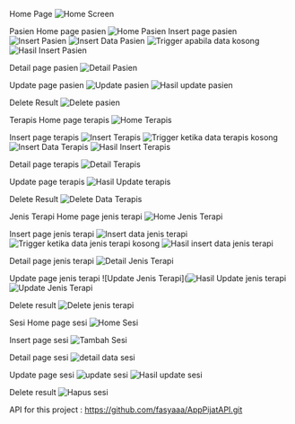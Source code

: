 Home Page
![Home Screen](https://github.com/user-attachments/assets/02e19506-6460-452a-ac92-a654da84b25f)

Pasien
Home page pasien
![Home Pasien](https://github.com/user-attachments/assets/2e7b13cf-a513-42ba-8403-150ba7efab5a)
Insert page pasien
![Insert Pasien](https://github.com/user-attachments/assets/1b1f0618-504b-4f68-8727-a01344598734)
![Insert Data Pasien](https://github.com/user-attachments/assets/dcfa112f-78fb-47ac-8e23-3e43d542f023)
![Trigger apabila data kosong](https://github.com/user-attachments/assets/effe2c19-22df-46d8-ad93-6390f24948ea)
![Hasil Insert Pasien](https://github.com/user-attachments/assets/5b25dea6-cccd-49bd-a523-9a09a8d68ca1)

Detail page pasien
![Detail Pasien](https://github.com/user-attachments/assets/8576c611-1c91-4af5-9dbf-982fc971d5d1)

Update page pasien
![Update pasien](https://github.com/user-attachments/assets/98a45350-ab7b-4511-8c2b-f3b769cdbe37)
![Hasil update pasien](https://github.com/user-attachments/assets/be0e5858-8e36-49a4-976e-18ef93e840a1)

Delete Result
![Delete pasien](https://github.com/user-attachments/assets/f9f25156-0287-4150-a3ea-2f7cc77dfd2b)


Terapis
Home page terapis
![Home Terapis](https://github.com/user-attachments/assets/fb926afe-0994-4e60-ae78-e5fa4f84813d)

Insert page terapis
![Insert Terapis](https://github.com/user-attachments/assets/0eaff713-e0d0-49c2-89dc-b93f9654fd3d)
![Trigger ketika data terapis kosong](https://github.com/user-attachments/assets/8cc25c0b-810a-4763-af55-a8b45ed95d60)
![Insert Data Terapis](https://github.com/user-attachments/assets/e54eaa31-9f2d-466d-befa-be4e96f1bc74)
![Hasil Insert Terapis](https://github.com/user-attachments/assets/ee80f22f-8720-43be-a393-37aa38bb06a6)

Detail page terapis
![Detail Terapis](https://github.com/user-attachments/assets/21a16b9a-59be-4632-b2dd-fac27740d2f3)

Update page terapis
![Hasil Update terapis](https://github.com/user-attachments/assets/2218323b-0a73-4815-8c72-36b5a3bf913e)


Delete Result
![Delete Data Terapis](https://github.com/user-attachments/assets/b4d1182c-b427-4089-b88f-9b1a0a2a08c4)


Jenis Terapi
Home page jenis terapi
![Home Jenis Terapi](https://github.com/user-attachments/assets/aa0e4f50-44cc-4d03-b989-82e8f3ba6fad)

Insert page jenis terapi
![Insert data jenis terapi](https://github.com/user-attachments/assets/03313b18-34e5-4bad-97d8-de896a506050)
![Trigger ketika data jenis terapi kosong](https://github.com/user-attachments/assets/848e7a75-d868-48f4-aeea-e38263834c3a)
![Hasil insert data jenis terapi](https://github.com/user-attachments/assets/8209bdc0-f019-4f61-8863-a2bf01cae90f)

Detail page jenis terapi
![Detail Jenis Terapi](https://github.com/user-attachments/assets/16e6ded8-4174-4e5e-b505-eafea7d0e67e)

Update page jenis terapi
![Update Jenis Terapi](![Hasil Update jenis terapi](https://github.com/user-attachments/assets/d580bb11-a457-416b-9383-e7e5792758e1)
![Update Jenis Terapi](https://github.com/user-attachments/assets/c9cc0012-f46d-4c95-a239-d2cfa88b9bd5)


Delete result
![Delete jenis terapi](https://github.com/user-attachments/assets/f4f8e53c-a310-4e6c-8adf-d1f977c1c17b)


Sesi
Home page sesi
![Home Sesi](https://github.com/user-attachments/assets/57e2ca7a-71ee-4877-bd95-c060a1a32367)

Insert page sesi
![Tambah Sesi](https://github.com/user-attachments/assets/fe0d2d96-4c11-4f46-9dae-1bb8b01d7864)

Detail page sesi
![detail data sesi](https://github.com/user-attachments/assets/686daaeb-cbc3-42c5-9dde-783f458546dd)

Update page sesi
![update sesi](https://github.com/user-attachments/assets/70c50281-d3db-4882-ab8d-4ae3d3ec451f)
![Hasil update sesi](https://github.com/user-attachments/assets/5b9eded1-1e1d-4197-88f2-c0c659fc3183)

Delete result
![Hapus sesi](https://github.com/user-attachments/assets/99ffefb3-c32e-4256-9113-41b04d4d1007)


API for this project : https://github.com/fasyaaa/AppPijatAPI.git
